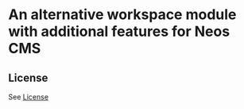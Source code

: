 # An alternative workspace module with additional features for Neos CMS


## License

See [License](LICENSE.txt)
